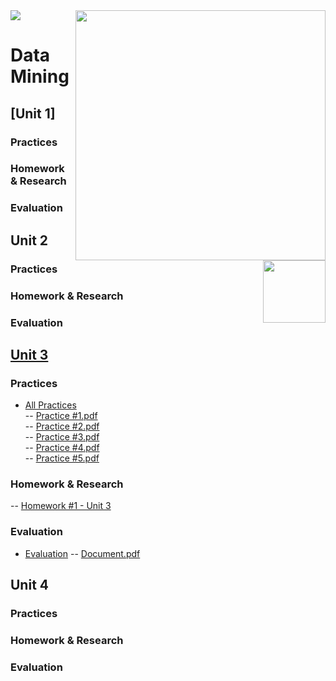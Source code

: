 <img src="https://user-images.githubusercontent.com/38325865/111556068-50a3a480-874f-11eb-8228-91fdff8844be.jpg" width = "400" align="right">
<img src="https://user-images.githubusercontent.com/38325865/111556054-4a152d00-874f-11eb-8316-4b185ca86fdf.png" width "90">

# Data Mining <img src="https://user-images.githubusercontent.com/38325865/111557112-a7aa7900-8751-11eb-90ff-5fec450d97d2.jpg" width="100" align="right">



## [Unit 1]
### Practices
### Homework & Research
### Evaluation


## Unit 2
### Practices
### Homework & Research
### Evaluation

## [Unit 3](https://github.com/vcesar454/Data_Mining/tree/Unit_1)
### Practices
- [All Practices](https://github.com/vcesar454/Data_Mining/tree/Unit_3/Practices) <br>
-- [Practice #1.pdf](https://github.com/vcesar454/Data_Mining/blob/Unit_3/Practices/Practice%201%20-%20Unit%203.pdf)<br>
-- [Practice #2.pdf](https://github.com/vcesar454/Data_Mining/blob/Unit_3/Practices/Practice%202%20-%20Unit%203.pdf)<br>
-- [Practice #3.pdf](https://github.com/vcesar454/Data_Mining/blob/Unit_3/Practices/Practice%203%20-%20Unit%203.pdf)<br>
-- [Practice #4.pdf](https://github.com/vcesar454/Data_Mining/blob/Unit_3/Practices/Practice%203%20-%20Unit%203.pdf)<br>
-- [Practice #5.pdf](https://github.com/vcesar454/Data_Mining/blob/Unit_3/Practices/Practice%205%20-%20Unit%203.pdf)<br>
### Homework & Research
-- [Homework #1 - Unit 3](https://github.com/vcesar454/Data_Mining/blob/Unit_3/Homework%20%26%20Research/Homework%201%20-%20Unit%203.pdf)<br>
### Evaluation
- [Evaluation](https://github.com/vcesar454/Data_Mining/blob/Unit_3/Evaluations/Evaluation3.R) -- [Document.pdf](https://github.com/vcesar454/Data_Mining/blob/Unit_3/Evaluations/Evaluative%20practice.pdf)

## Unit 4
### Practices
### Homework & Research
### Evaluation

